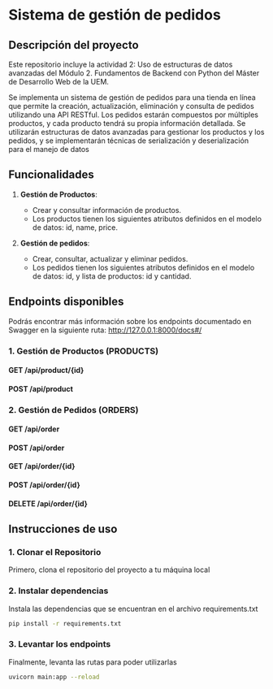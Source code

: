 ﻿# Sistema de gestión de pedidos

## Descripción del proyecto

Este repositorio incluye la actividad 2: Uso de estructuras de datos avanzadas del Módulo 2. Fundamentos de Backend con Python
del Máster de Desarrollo Web de la UEM.

Se implementa un sistema de gestión de pedidos para una tienda en línea que permite la creación, actualización, eliminación
y consulta de pedidos utilizando una API RESTful. Los pedidos estarán compuestos por
múltiples productos, y cada producto tendrá su propia información detallada. Se
utilizarán estructuras de datos avanzadas para gestionar los productos y los pedidos, y
se implementarán técnicas de serialización y deserialización para el manejo de datos

## Funcionalidades

1. **Gestión de Productos**:
   - Crear y consultar información de productos.
   - Los productos  tienen los siguientes atributos definidos en el modelo de datos: id, name, price.

2. **Gestión de pedidos**:
   - Crear, consultar, actualizar y eliminar pedidos.
   - Los pedidos  tienen los siguientes atributos definidos en el modelo de datos: id, y lista de productos: id y cantidad.


## Endpoints disponibles

Podrás encontrar más información sobre los endpoints documentado en Swagger en la siguiente ruta: http://127.0.0.1:8000/docs#/


### **1. Gestión de Productos (PRODUCTS)**

#### **GET /api/product/{id}**

#### **POST /api/product**

### **2. Gestión de Pedidos (ORDERS)**

#### **GET /api/order**

#### **POST /api/order**

#### **GET /api/order/{id}**

#### **POST /api/order/{id}**

#### **DELETE /api/order/{id}**

## Instrucciones de uso

### 1. Clonar el Repositorio

Primero, clona el repositorio del proyecto a tu máquina local

### 2. Instalar dependencias 

Instala las dependencias que se encuentran en el archivo requirements.txt

```bash
pip install -r requirements.txt
```

### 3. Levantar los endpoints

Finalmente, levanta las rutas para poder utilizarlas

```bash
uvicorn main:app --reload
```
